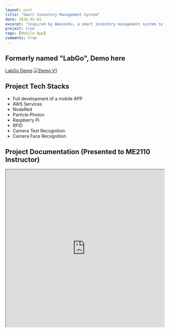 ```yaml
---
layout: post
title: "Smart Inventory Management System"
date: 2018-05-01
excerpt: "Inspired by AmazonGo, a smart inventory management system to enhance lab assets management, demo class is ME2110 manufacturing lab, by me and a team of class TAs and graduate students from Dr. Kurfess"
project: true
tags: [Mobile App]
comments: true
---
```


## Formerly named "LabGo", Demo here
[LabGo Demo](https://youtu.be/nNorag4CfZk)
<a href="https://www.youtube.com/watch?feature=player_embedded&v=nNorag4CfZk
" target="_blank"><img src="https://img.youtube.com/vi/nNorag4CfZk/0.jpg" 
alt="Demo V1"/></a>

## Project Tech Stacks
- Full development of a mobile APP
- AWS Services
- NodeRed
- Particle Photon
- Raspberry Pi
- RFID
- Camera Text Recognition
- Camera Face Recognition


## Project Documentation (Presented to ME2110 Instructor)
<iframe src="https://docs.google.com/file/d/12AzhGnol2x7wN7YP46cR_2Vq3Sy9yDrD/preview" width="100%" height="500px"></iframe>

